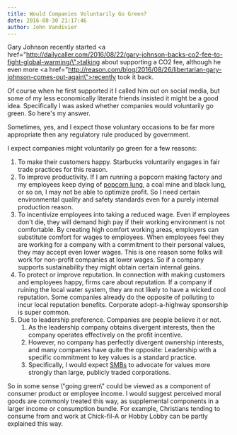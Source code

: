 ```yaml
---
title: Would Companies Voluntarily Go Green?
date: 2016-08-30 21:17:46
author: John Vandivier
---
```




Gary Johnson recently started <a href=\"http://dailycaller.com/2016/08/22/gary-johnson-backs-co2-fee-to-fight-global-warming/\">talking about supporting a CO2 fee</a>, although he even more <a href=\"http://reason.com/blog/2016/08/26/libertarian-gary-johnson-comes-out-again\">recently took it back</a>.

Of course when he first supported it I called him out on social media, but some of my less economically literate friends insisted it might be a good idea. Specifically I was asked whether companies would voluntarily go green. So here's my answer.

Sometimes, yes, and I expect those voluntary occasions to be far more appropriate then any regulatory rule produced by government.

I expect companies might voluntarily go green for a few reasons:
<ol>
 	<li>To make their customers happy. Starbucks voluntarily engages in fair trade practices for this reason.</li>
 	<li>To improve productivity. If I am running a popcorn making factory and my employees keep dying of <a href=\"https://en.wikipedia.org/wiki/Bronchiolitis_obliterans\">popcorn lung</a>, a coal mine and black lung, or so on, I may not be able to optimize profit. So I need certain environmental quality and safety standards even for a purely internal production reason.</li>
 	<li>To incentivize employees into taking a reduced wage. Even if employees don't die, they will demand high pay if their working environment is not comfortable. By creating high comfort working areas, employers can substitute comfort for wages to employees. When employees feel they are working for a company with a commitment to their personal values, they may accept even lower wages. This is one reason some folks will work for non-profit companies at lower wages. So if a company supports sustainability they might obtain certain internal gains.</li>
 	<li>To protect or improve reputation. In connection with making customers and employees happy, firms care about reputation. If a company if ruining the local water system, they are not likely to have a wicked cool reputation. Some companies already do the opposite of polluting to incur local reputation benefits. Corporate adopt-a-highway sponsorship is super common.</li>
 	<li>Due to leadership preference. Companies are people believe it or not.
<ol>
 	<li>As the leadership company obtains divergent interests, then the company operates effectively on the profit incentive.</li>
 	<li>However, no company has perfectly divergent ownership interests, and many companies have quite the opposite: Leadership with a specific commitment to key values is a standard practice.</li>
 	<li>Specifically, I would expect <a href=\"https://en.wikipedia.org/wiki/Small_and_medium-sized_enterprises\">SMBs</a> to advocate for values more strongly than large, publicly traded corporations.</li>
</ol>
</li>
</ol>
So in some sense \"going green\" could be viewed as a component of consumer product or employee income. I would suggest perceived moral goods are commonly treated this way, as supplemental components in a larger income or consumption bundle. For example, Christians tending to consume from and work at Chick-fil-A or Hobby Lobby can be partly explained this way.